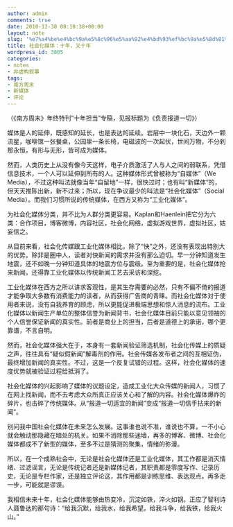 ```yaml
---
author: admin
comments: true
date: 2010-12-30 08:10:38+00:00
layout: note
slug: '%e7%a4%be%e4%bc%9a%e5%8c%96%e5%aa%92%e4%bd%93%ef%bc%9a%e5%8d%81%e5%b9%b4%ef%bc%8c%e5%8f%88%e5%8d%81%e5%b9%b4'
title: 社会化媒体：十年，又十年
wordpress_id: 3805
categories:
- notes
- 非虚构叙事
tags:
- 南方周末
- 新媒体
- 评论
---
```



（《南方周末》年终特刊“十年担当”专稿，见报标题为《负责报道一切》）

媒体是人的延伸，既感知的延长，也是表达的延续。岩层中一块化石，天边外一颗流星，咖啡馆一张餐桌，公园里一条长椅，电磁波的一次起伏，世间万物，不分刹那永恒，有形与无形，皆可成为媒体。

然而，人类历史上从没有像今天这样，电子介质激活了人与人之间的弱联系，凭借信息技术，一个人可以延伸到所有的人。这种媒体形式曾被称为“自媒体”（We Media），不过这种叫法就像当年“自留地”一样，很快过时；也有叫“新媒体”的，但天天推陈出新，新不过来；所以，现在争议最少的叫法是“社会化媒体”（Social Media）。而我们习惯所说的传统媒体，在西方又称为“工业化媒体”。

为社会化媒体分类，并不比为人群分类更容易。Kaplan和Haenlein把它分为六类：合作项目，博客微博，内容社区，社会化网络，虚拟游戏世界，虚拟社区，姑妄信之。

从目前来看，社会化传媒跟工业化媒体相比，除了“快”之外，还没有表现出特别大的优势。除非是圈中人，读者对快新闻的需求并没有那么迫切。早一分钟知道发生地震，还不如晚一分钟知道具体的地震方位与震级。至为重要的是，社会化媒体抢来新闻，还得靠工业化媒体以传统新闻工艺去采访和深挖。

工业化媒体在西方之所以讲求客观性，是其生存需要的必然，只有不偏不倚的报道才能争取大多数有消费能力的读者，从而获得广告商的青睐。而社会化媒体对于使用者来说，没有自我养育的顾虑，所以更能促进极端思想和惊人消息的流布。工业化媒体以新闻生产单位的整体信誉为新闻背书，社会化媒体目前只能以意见领袖的个人信誉保证新闻的真实性。前者是商业上的担当，后者是道德上的承诺，哪个更靠谱，不言自明。

然而，社会化媒体强大在于，本身有一套新闻验证筛选机制，社会化传媒上的质疑之声，往往具有“疑似假新闻”解毒剂的作用。社会传媒各发布者之间的互相证伪，最终增加新闻的真实性。不过，这是一个反复试错的过程。这样，社会化媒体的速度优势就被验证过程给抵消了。

社会化媒体的兴起影响了媒体的议题设定，造成工业化大众传媒的新闻人，习惯了在网上找新闻，而不去考虑大众所真正应该关心和了解的内容。社会化媒体爆炸的碎片，也击碎了传统媒体。从“报道一切适宜的新闻”变成“报道一切信手拈来的新闻”。

别问我中国社会化媒体在未来怎么发展。这事谁也说不准，谁说也不算，一不小心就会触动那隐藏在暗处的机关。如果不消除那些迷墙，再多的博客、微博、社会化媒体都成不了新型的媒体，至多不过是猜测的聚集，情绪的弥漫。

所以，在一个成熟社会中，无论是社会化媒体还是工业化媒体，其工作都是消灭情绪、过滤谣言，无论是传统记者还是新媒体记者，其职责都是零度写作、记录历史，无论是专栏作家，还是独立评论这，其作用都是训练思维、表达观点。再多走一步，可能就是谬误。

我相信未来十年，社会化媒体能够由热变冷，沉淀如铁，淬火如钢。正应了智利诗人聂鲁达的那句诗：“给我沉默，给我水，给我希望。给我斗争，给我铁，给我火山。”
